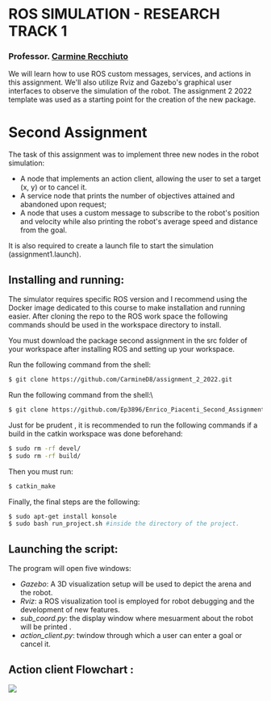 ROS SIMULATION - RESEARCH TRACK 1
===================

### Professor. [Carmine Recchiuto](https://github.com/CarmineD8)

We will learn how to use ROS custom messages, services, and actions in this assignment. We'll also utilize Rviz and Gazebo's graphical user interfaces to observe the simulation of the robot. The assignment 2 2022 template was used as a starting point for the creation of the new package.

Second Assignment
===================
The task of this assignment was to implement three new nodes in the robot simulation:

* A node that implements an action client, allowing the user to set a target (x, y) or to cancel it.
* A service node that prints the number of objectives attained and abandoned upon request;
* A node that uses a custom message to subscribe to the robot's position and velocity while also printing the robot's average speed and distance from the goal.

It is also required to create a launch file to start the simulation (assignment1.launch).

Installing and running:
-----------------------

The simulator requires specific ROS version and I recommend using the Docker image dedicated to this course to make installation and running easier. After cloning the repo to the ROS work space the following commands should be used in the workspace directory to install.

You must download the package second assignment in the src folder of your workspace after installing ROS and setting up your workspace. 

Run the following command from the shell:
```bash
$ git clone https://github.com/CarmineD8/assignment_2_2022.git
```
Run the following command from the shell:\
```bash
$ git clone https://github.com/Ep3896/Enrico_Piacenti_Second_Assignment_RT-.git
```
Just for be prudent , it is recommended to run the following commands if a build in the catkin workspace was done beforehand:

```bash
$ sudo rm -rf devel/
$ sudo rm -rf build/
```

Then you must run:

```bash
$ catkin_make 
```

Finally, the final steps are the following:

```bash
$ sudo apt-get install konsole
$ sudo bash run_project.sh #inside the directory of the project.
```

Launching the script:
---------

The program will open five windows:

- *Gazebo*: A 3D visualization setup will be used to depict the arena and the robot.
- *Rviz*: a ROS visualization tool is employed for robot debugging and the development of new features.
- *sub_coord.py*: the display window where mesuarment about the robot will be printed .
- *action_client.py*: twindow through which a user can enter a goal or cancel it.



Action client Flowchart :
----------------------------
<img src="https://github.com/Ep3896/Second-assignment/blob/main/Enrico_Piacenti_Second_Assignment_RT/image/Flowchart_Second_Assignment.png" />



